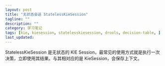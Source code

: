 ```yaml
---
layout: post
title: "无状态会话 StatelessKieSession"
tagline: ""
description: ""
category: 学习笔记
tags: [kie, kiesession, statelesskiesession, drools, decision-table, ]
last_updated:
---
```


StatelessKieSession 是无状态的 KIE Session，最常见的使用方式就是执行一次决策，立即使用其结果。与其相对应的是 KieSession，会保存上下文。




